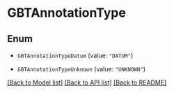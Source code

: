 # GBTAnnotationType

## Enum


* `GBTAnnotationTypeDatum` (value: `"DATUM"`)

* `GBTAnnotationTypeUnknown` (value: `"UNKNOWN"`)


[[Back to Model list]](../README.md#documentation-for-models) [[Back to API list]](../README.md#documentation-for-api-endpoints) [[Back to README]](../README.md)


